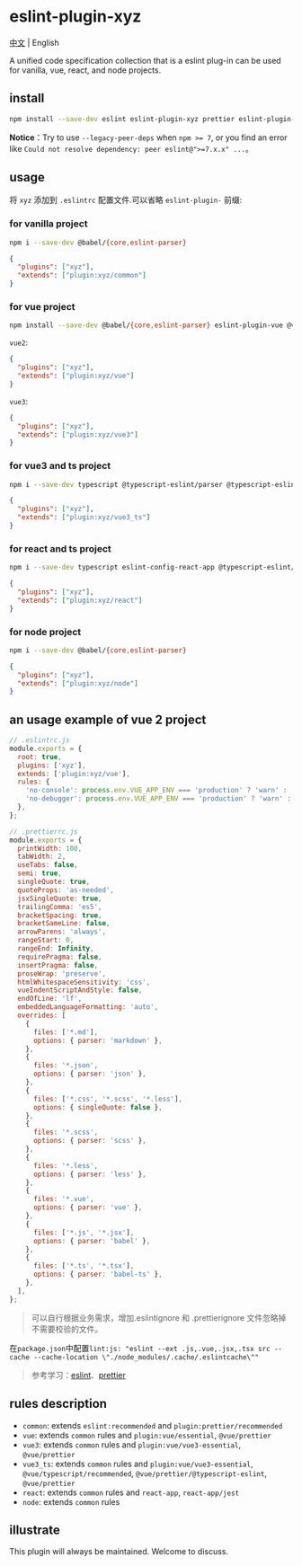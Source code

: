 # eslint-plugin-xyz

[中文](./README.md) | English

A unified code specification collection that is a eslint plug-in can be used for vanilla, vue, react, and node projects.

## install

```bash
npm install --save-dev eslint eslint-plugin-xyz prettier eslint-plugin-prettier eslint-config-prettier
```

**Notice**：Try to use `--legacy-peer-deps` when `npm >= 7`, or you find an error like `Could not resolve dependency: peer eslint@">=7.x.x" ...`。

## usage

将 `xyz` 添加到 `.eslintrc` 配置文件.可以省略 `eslint-plugin-` 前缀:

### for vanilla project

```sh
npm i --save-dev @babel/{core,eslint-parser}
```

```json
{
  "plugins": ["xyz"],
  "extends": ["plugin:xyz/common"]
}
```

### for vue project

```bash
npm install --save-dev @babel/{core,eslint-parser} eslint-plugin-vue @vue/eslint-config-prettier
```

`vue2`:

```json
{
  "plugins": ["xyz"],
  "extends": ["plugin:xyz/vue"]
}
```

`vue3`:

```json
{
  "plugins": ["xyz"],
  "extends": ["plugin:xyz/vue3"]
}
```

### for vue3 and ts project

```sh
npm i --save-dev typescript @typescript-eslint/parser @typescript-eslint/eslint-plugin @vue/eslint-config-typescript @vue/eslint-config-prettier @vue/eslint-config-typescript eslint-plugin-vue
```

```json
{
  "plugins": ["xyz"],
  "extends": ["plugin:xyz/vue3_ts"]
}
```

### for react and ts project

```bash
npm i --save-dev typescript eslint-config-react-app @typescript-eslint/eslint-plugin @typescript-eslint/parser eslint eslint-plugin-flowtype eslint-plugin-import eslint-plugin-jsx-a11y eslint-plugin-react eslint-plugin-react-hooks babel-eslint
```

```json
{
  "plugins": ["xyz"],
  "extends": ["plugin:xyz/react"]
}
```

### for node project

```sh
npm i --save-dev @babel/{core,eslint-parser}
```

```json
{
  "plugins": ["xyz"],
  "extends": ["plugin:xyz/node"]
}
```

## an usage example of vue 2 project

```js
// .eslintrc.js
module.exports = {
  root: true,
  plugins: ['xyz'],
  extends: ['plugin:xyz/vue'],
  rules: {
    'no-console': process.env.VUE_APP_ENV === 'production' ? 'warn' : 'off',
    'no-debugger': process.env.VUE_APP_ENV === 'production' ? 'warn' : 'off',
  },
};
```

```js
// .prettierrc.js
module.exports = {
  printWidth: 100,
  tabWidth: 2,
  useTabs: false,
  semi: true,
  singleQuote: true,
  quoteProps: 'as-needed',
  jsxSingleQuote: true,
  trailingComma: 'es5',
  bracketSpacing: true,
  bracketSameLine: false,
  arrowParens: 'always',
  rangeStart: 0,
  rangeEnd: Infinity,
  requirePragma: false,
  insertPragma: false,
  proseWrap: 'preserve',
  htmlWhitespaceSensitivity: 'css',
  vueIndentScriptAndStyle: false,
  endOfLine: 'lf',
  embeddedLanguageFormatting: 'auto',
  overrides: [
    {
      files: ['*.md'],
      options: { parser: 'markdown' },
    },
    {
      files: '*.json',
      options: { parser: 'json' },
    },
    {
      files: ['*.css', '*.scss', '*.less'],
      options: { singleQuote: false },
    },
    {
      files: '*.scss',
      options: { parser: 'scss' },
    },
    {
      files: '*.less',
      options: { parser: 'less' },
    },
    {
      files: '*.vue',
      options: { parser: 'vue' },
    },
    {
      files: ['*.js', '*.jsx'],
      options: { parser: 'babel' },
    },
    {
      files: ['*.ts', '*.tsx'],
      options: { parser: 'babel-ts' },
    },
  ],
};
```

> 可以自行根据业务需求，增加.eslintignore 和 .prettierignore 文件忽略掉不需要校验的文件。

在`package.json`中配置`lint:js: "eslint --ext .js,.vue,.jsx,.tsx src --cache --cache-location \"./node_modules/.cache/.eslintcache\""`

> 参考学习：[eslint](https://eslint.org/)、[prettier](https://prettier.io/)

## rules description

- `common`: extends `eslint:recommended` and `plugin:prettier/recommended`
- `vue`: extends `common` rules and `plugin:vue/essential`, `@vue/prettier`
- `vue3`: extends `common` rules and `plugin:vue/vue3-essential`, `@vue/prettier`
- `vue3_ts`: extends `common` rules and `plugin:vue/vue3-essential`, `@vue/typescript/recommended`, `@vue/prettier/@typescript-eslint`, `@vue/prettier`
- `react`: extends `common` rules and `react-app`, `react-app/jest`
- `node`: extends `common` rules

## illustrate

This plugin will always be maintained. Welcome to discuss.
